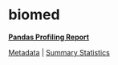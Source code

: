 # biomed

[**Pandas Profiling Report**](../docs_sources/profile/biomed.html)

[Metadata](metadata.yaml) | [Summary Statistics](summary_stats.csv)

